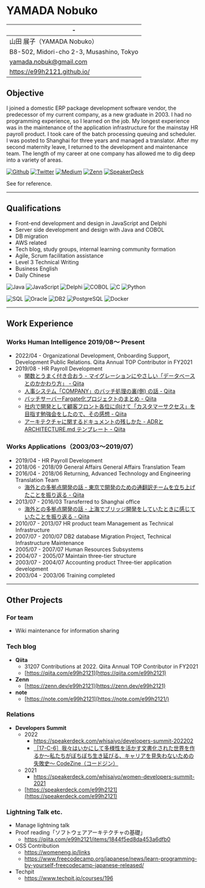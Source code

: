 # YAMADA Nobuko

|-|
|---|
|山田 展子（YAMADA Nobuko）|
|B8-502, Midori-cho 2-3, Musashino, Tokyo|
|yamada.nobuk@gmail.com|
|https://e99h2121.github.io/|


## Objective

I joined a domestic ERP package development software vendor, the predecessor of my current company, as a new graduate in 2003. I had no programming experience, so I learned on the job.
My longest experience was in the maintenance of the application infrastructure for the mainstay HR payroll product. I took care of the batch processing queuing and scheduler. 
I was posted to Shanghai for three years and managed a translator. After my second maternity leave, I returned to the development and maintenance team.
The length of my career at one company has allowed me to dig deep into a variety of areas. 

<p>
<a href="https://github.com/e99h2121" target="_blank"><img alt="Github" src="https://img.shields.io/badge/e99h2121-%2312100E.svg?&style=flat-square&logo=Github&logoColor=white" /></a>
<a href="https://twitter.com/e99h2121" target="_blank"><img alt="Twitter" src="https://img.shields.io/badge/@e99h2121-%231DA1F2.svg?&style=flat-square&logo=twitter&logoColor=white" /></a>
<a href="https://qiita.com/e99h2121" target="_blank"><img alt="Medium" src="https://img.shields.io/badge/e99h2121-55C500.svg?&style=flat-square&logo=qiita&logoColor=white" /></a>
<a href="https://zenn.dev/e99h2121" target="_blank"><img alt="Zenn" src="https://img.shields.io/badge/e99h2121-3EA8FF.svg?&style=flat-square&logo=Zenn&logoColor=white" /></a>
<a href="https://speakerdeck.com/e99h2121" target="_blank"><img alt="SpeakerDeck" src="https://img.shields.io/badge/e99h2121-009287.svg?&style=flat-square&logo=SpeakerDeck&logoColor=white" /></a>
</p>

See for reference.

---

## Qualifications

- Front-end development and design in JavaScript and Delphi
- Server side development and design with Java and COBOL
- DB migration
- AWS related
- Tech blog, study groups, internal learning community formation
- Agile, Scrum facilitation assistance
- Level 3 Technical Writing
- Business English
- Daily Chinese


<p>
  <img alt="Java" src="https://img.shields.io/badge/-Java-007396?style=flat-square&logo=Java&logoColor=white" />
  <img alt="JavaScript" src="https://img.shields.io/badge/-JavaScript-F7DF1E?style=flat-square&logo=JavaScript&logoColor=white" />
  <img alt="Delphi" src="https://img.shields.io/badge/-Delphi-007396?style=flat-square&logo=Delphi&logoColor=white" />
  <img alt="COBOL" src="https://img.shields.io/badge/-COBOL-FD8308.svg?logo=cobol&style=flat-square" />
  <img alt="C" src="https://img.shields.io/badge/-C-3776AB?style=flat-square&logo=C&logoColor=white" />
  <img alt="Python" src="https://img.shields.io/badge/-Python-3776AB?style=flat-square&logo=Python&logoColor=white" />
</p>
<p>
  <img alt="SQL" src="https://img.shields.io/badge/-SQL-3776AB?style=flat-square&logo=SQL&logoColor=white" />
  <img alt="Oracle" src="https://img.shields.io/badge/-Oracle-red?style=flat-square&logo=Oracle&logoColor=white" />
  <img alt="DB2" src="https://img.shields.io/badge/-DB2-black?style=flat-square&logo=DB2&logoColor=white" />
  <img alt="PostgreSQL" src="https://img.shields.io/badge/-PostgreSQL-blue?style=flat-square&logo=PostgreSQL&logoColor=white" />
  <img alt="Docker" src="https://img.shields.io/badge/-Docker-46a2f1?style=flat-square&logo=docker&logoColor=white" />
</p>

---

<div class="page"/>

## Work Experience

### Works Human Intelligence 2019/08〜 Present

- 2022/04 - Organizational Development, Onboarding Support, Development Public Relations. Qiita Annual TOP Contributor in FY2021
- 2019/08 - HR Payroll Development
    - [関数とうまく付き合おう - マイグレーションにやさしい「データベースとのかかわり方」 - Qiita](https://qiita.com/e99h2121/items/efd3e12a526816775aab)
    - [人事システム「COMPANY」のバッチ処理の裏(側) の話 - Qiita](https://qiita.com/e99h2121/items/d9a83a6e47a53dcfbfbd)
    - [バッチサーバーFargate化プロジェクトのまとめ - Qiita](https://qiita.com/e99h2121/items/38cb0e004d51dffd2716)
    - [社内で開発として顧客フロント各位に向けて「カスタマーサクセス」を目指す勉強会をしたので、その感想 - Qiita](https://qiita.com/e99h2121/items/2d927bda7ba6bf158bd1)
    - [アーキテクチャに関するドキュメントの残しかた - ADRとARCHITECTURE.md テンプレート - Qiita](https://qiita.com/e99h2121/items/f508ef4c9743b8fc9f5b)


### Works Applications（2003/03〜2019/07）

- 2019/04 - HR Payroll Development
- 2018/06 - 2018/09 General Affairs General Affairs Translation Team
- 2016/04 - 2018/06 Returning, Advanced Technology and Engineering Translation Team
    - [海外との多拠点開発の話 - 東京で開発のための通翻訳チームを立ち上げたことを振り返る - Qiita](https://qiita.com/e99h2121/items/24f7beb0ee847332331e)
- 2013/07 - 2016/03 Transferred to Shanghai office
    - [海外との多拠点開発の話 - 上海でブリッジ開発をしていたときに感じていたことを振り返る - Qiita](https://qiita.com/e99h2121/items/6ec28c4ce991898503cc)
- 2010/07 - 2013/07 HR product team Management as Technical Infrastructure
- 2007/07 - 2010/07 DB2 database Migration Project, Technical Infrastructure Maintenance
- 2005/07 - 2007/07 Human Resources Subsystems
- 2004/07 - 2005/07 Maintain three-tier structure
- 2003/07 - 2004/07 Accounting product Three-tier application development
- 2003/04 - 2003/06 Training completed

---

<div class="page"/>

## Other Projects

### For team

- Wiki maintenance for information sharing


### Tech blog

- **Qiita**
    - 31207 Contributions at 2022. Qiita Annual TOP Contributor in FY2021
    - [https://qiita.com/e99h2121](https://qiita.com/e99h2121)
- **Zenn**
    - [https://zenn.dev/e99h2121](https://zenn.dev/e99h2121)
- **note**
    - [https://note.com/e99h2121](https://note.com/e99h2121/)

### Relations

- **Developers Summit**
    - 2022
        - https://speakerdeck.com/whisaiyo/developers-summit-202202
        - [［17-C-6］我々はいかにして多様性を活かす文書化された世界を作るか～私たちがぼちぼち生き延びる、キャリアを見失わないための失敗史～ CodeZine（コードジン）](https://codezine.jp/devonline/archive/session/83) 
    - 2021
        - https://speakerdeck.com/whisaiyo/women-developers-summit-2021
    - [https://speakerdeck.com/e99h2121](https://speakerdeck.com/e99h2121)

### Lightning Talk etc.

- Manage lightning talk
- Proof reading「ソフトウェアアーキテクチャの基礎」
    - https://qiita.com/e99h2121/items/1844f5ed8da453a6dfb0
- OSS Contribution
    - https://womeneng.jp/links
    - https://www.freecodecamp.org/japanese/news/learn-programming-by-yourself-freecodecamp-japanese-released/
- Techpit
    - https://www.techpit.jp/courses/196


